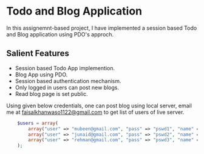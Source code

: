 # Todo and Blog Application

In this assignemnt-based project, I have implemented a session based Todo and Blog application using PDO's approch.

## Salient Features

- Session based Todo App implemention.
- Blog App using PDO.
- Session based authentication mechanism.
- Only logged in users can post new blogs.
- Read blog page is set public.

Using given below credentials, one can post blog using local server, email me at <faisalkhanwaso1122@gmail.com> to get list of users of live server.

```php
    $users = array(
        array("user" => "mubeen@gmail.com", "pass" => "pswd1", "name" => "Mubeen"),
        array("user" => "junaid@gmail.com", "pass" => "pswd2", "name" => "Junaid"),
        array("user" => "rehman@gmail.com", "pass" => "pswd3", "name" => "Rehman"),
    );
```
